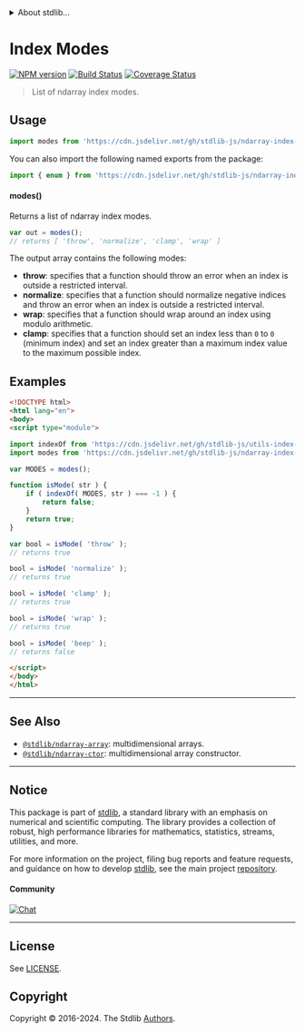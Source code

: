 <!--

@license Apache-2.0

Copyright (c) 2018 The Stdlib Authors.

Licensed under the Apache License, Version 2.0 (the "License");
you may not use this file except in compliance with the License.
You may obtain a copy of the License at

   http://www.apache.org/licenses/LICENSE-2.0

Unless required by applicable law or agreed to in writing, software
distributed under the License is distributed on an "AS IS" BASIS,
WITHOUT WARRANTIES OR CONDITIONS OF ANY KIND, either express or implied.
See the License for the specific language governing permissions and
limitations under the License.

-->


<details>
  <summary>
    About stdlib...
  </summary>
  <p>We believe in a future in which the web is a preferred environment for numerical computation. To help realize this future, we've built stdlib. stdlib is a standard library, with an emphasis on numerical and scientific computation, written in JavaScript (and C) for execution in browsers and in Node.js.</p>
  <p>The library is fully decomposable, being architected in such a way that you can swap out and mix and match APIs and functionality to cater to your exact preferences and use cases.</p>
  <p>When you use stdlib, you can be absolutely certain that you are using the most thorough, rigorous, well-written, studied, documented, tested, measured, and high-quality code out there.</p>
  <p>To join us in bringing numerical computing to the web, get started by checking us out on <a href="https://github.com/stdlib-js/stdlib">GitHub</a>, and please consider <a href="https://opencollective.com/stdlib">financially supporting stdlib</a>. We greatly appreciate your continued support!</p>
</details>

# Index Modes

[![NPM version][npm-image]][npm-url] [![Build Status][test-image]][test-url] [![Coverage Status][coverage-image]][coverage-url] <!-- [![dependencies][dependencies-image]][dependencies-url] -->

> List of ndarray index modes.

<!-- Section to include introductory text. Make sure to keep an empty line after the intro `section` element and another before the `/section` close. -->

<section class="intro">

</section>

<!-- /.intro -->

<!-- Package usage documentation. -->



<section class="usage">

## Usage

```javascript
import modes from 'https://cdn.jsdelivr.net/gh/stdlib-js/ndarray-index-modes@v0.2.0-esm/index.mjs';
```

You can also import the following named exports from the package:

```javascript
import { enum } from 'https://cdn.jsdelivr.net/gh/stdlib-js/ndarray-index-modes@v0.2.0-esm/index.mjs';
```

#### modes()

Returns a list of ndarray index modes.

```javascript
var out = modes();
// returns [ 'throw', 'normalize', 'clamp', 'wrap' ]
```

The output array contains the following modes:

-   **throw**: specifies that a function should throw an error when an index is outside a restricted interval.
-   **normalize**: specifies that a function should normalize negative indices and throw an error when an index is outside a restricted interval.
-   **wrap**: specifies that a function should wrap around an index using modulo arithmetic.
-   **clamp**: specifies that a function should set an index less than `0` to `0` (minimum index) and set an index greater than a maximum index value to the maximum possible index.

</section>

<!-- /.usage -->

<!-- Package usage notes. Make sure to keep an empty line after the `section` element and another before the `/section` close. -->

<section class="notes">

</section>

<!-- /.notes -->

<!-- Package usage examples. -->

<section class="examples">

## Examples

<!-- eslint no-undef: "error" -->

```html
<!DOCTYPE html>
<html lang="en">
<body>
<script type="module">

import indexOf from 'https://cdn.jsdelivr.net/gh/stdlib-js/utils-index-of@esm/index.mjs';
import modes from 'https://cdn.jsdelivr.net/gh/stdlib-js/ndarray-index-modes@v0.2.0-esm/index.mjs';

var MODES = modes();

function isMode( str ) {
    if ( indexOf( MODES, str ) === -1 ) {
        return false;
    }
    return true;
}

var bool = isMode( 'throw' );
// returns true

bool = isMode( 'normalize' );
// returns true

bool = isMode( 'clamp' );
// returns true

bool = isMode( 'wrap' );
// returns true

bool = isMode( 'beep' );
// returns false

</script>
</body>
</html>
```

</section>

<!-- /.examples -->

<!-- Section to include cited references. If references are included, add a horizontal rule *before* the section. Make sure to keep an empty line after the `section` element and another before the `/section` close. -->

<section class="references">

</section>

<!-- /.references -->

<!-- Section for related `stdlib` packages. Do not manually edit this section, as it is automatically populated. -->

<section class="related">

* * *

## See Also

-   <span class="package-name">[`@stdlib/ndarray-array`][@stdlib/ndarray/array]</span><span class="delimiter">: </span><span class="description">multidimensional arrays.</span>
-   <span class="package-name">[`@stdlib/ndarray-ctor`][@stdlib/ndarray/ctor]</span><span class="delimiter">: </span><span class="description">multidimensional array constructor.</span>

</section>

<!-- /.related -->

<!-- Section for all links. Make sure to keep an empty line after the `section` element and another before the `/section` close. -->


<section class="main-repo" >

* * *

## Notice

This package is part of [stdlib][stdlib], a standard library with an emphasis on numerical and scientific computing. The library provides a collection of robust, high performance libraries for mathematics, statistics, streams, utilities, and more.

For more information on the project, filing bug reports and feature requests, and guidance on how to develop [stdlib][stdlib], see the main project [repository][stdlib].

#### Community

[![Chat][chat-image]][chat-url]

---

## License

See [LICENSE][stdlib-license].


## Copyright

Copyright &copy; 2016-2024. The Stdlib [Authors][stdlib-authors].

</section>

<!-- /.stdlib -->

<!-- Section for all links. Make sure to keep an empty line after the `section` element and another before the `/section` close. -->

<section class="links">

[npm-image]: http://img.shields.io/npm/v/@stdlib/ndarray-index-modes.svg
[npm-url]: https://npmjs.org/package/@stdlib/ndarray-index-modes

[test-image]: https://github.com/stdlib-js/ndarray-index-modes/actions/workflows/test.yml/badge.svg?branch=v0.2.0
[test-url]: https://github.com/stdlib-js/ndarray-index-modes/actions/workflows/test.yml?query=branch:v0.2.0

[coverage-image]: https://img.shields.io/codecov/c/github/stdlib-js/ndarray-index-modes/main.svg
[coverage-url]: https://codecov.io/github/stdlib-js/ndarray-index-modes?branch=main

<!--

[dependencies-image]: https://img.shields.io/david/stdlib-js/ndarray-index-modes.svg
[dependencies-url]: https://david-dm.org/stdlib-js/ndarray-index-modes/main

-->

[chat-image]: https://img.shields.io/gitter/room/stdlib-js/stdlib.svg
[chat-url]: https://app.gitter.im/#/room/#stdlib-js_stdlib:gitter.im

[stdlib]: https://github.com/stdlib-js/stdlib

[stdlib-authors]: https://github.com/stdlib-js/stdlib/graphs/contributors

[umd]: https://github.com/umdjs/umd
[es-module]: https://developer.mozilla.org/en-US/docs/Web/JavaScript/Guide/Modules

[deno-url]: https://github.com/stdlib-js/ndarray-index-modes/tree/deno
[deno-readme]: https://github.com/stdlib-js/ndarray-index-modes/blob/deno/README.md
[umd-url]: https://github.com/stdlib-js/ndarray-index-modes/tree/umd
[umd-readme]: https://github.com/stdlib-js/ndarray-index-modes/blob/umd/README.md
[esm-url]: https://github.com/stdlib-js/ndarray-index-modes/tree/esm
[esm-readme]: https://github.com/stdlib-js/ndarray-index-modes/blob/esm/README.md
[branches-url]: https://github.com/stdlib-js/ndarray-index-modes/blob/main/branches.md

[stdlib-license]: https://raw.githubusercontent.com/stdlib-js/ndarray-index-modes/main/LICENSE

<!-- <related-links> -->

[@stdlib/ndarray/array]: https://github.com/stdlib-js/ndarray-array/tree/esm

[@stdlib/ndarray/ctor]: https://github.com/stdlib-js/ndarray-ctor/tree/esm

<!-- </related-links> -->

</section>

<!-- /.links -->
